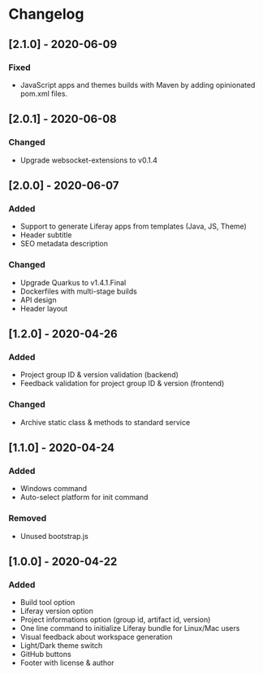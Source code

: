 # Changelog
## [2.1.0] - 2020-06-09
### Fixed
- JavaScript apps and themes builds with Maven by adding opinionated pom.xml files.
## [2.0.1] - 2020-06-08
### Changed
- Upgrade websocket-extensions to v0.1.4
## [2.0.0] - 2020-06-07
### Added
- Support to generate Liferay apps from templates (Java, JS, Theme) 
- Header subtitle
- SEO metadata description
### Changed
- Upgrade Quarkus to v1.4.1.Final
- Dockerfiles with multi-stage builds
- API design
- Header layout

## [1.2.0] - 2020-04-26
### Added
- Project group ID & version validation (backend)
- Feedback validation for project group ID & version (frontend)
### Changed
- Archive static class & methods to standard service

## [1.1.0] - 2020-04-24
### Added
- Windows command
- Auto-select platform for init command
### Removed
- Unused bootstrap.js

## [1.0.0] - 2020-04-22
### Added
- Build tool option
- Liferay version option
- Project informations option (group id, artifact id, version)
- One line command to initialize Liferay bundle for Linux/Mac users
- Visual feedback about workspace generation
- Light/Dark theme switch
- GitHub buttons
- Footer with license & author
